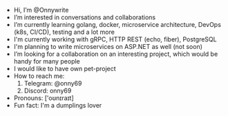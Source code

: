 - Hi, I’m @Onnywrite
- I’m interested in conversations and collaborations
- I’m currently learning golang, docker, microservice architecture, DevOps (k8s, CI/CD), testing and a lot more
- I'm currently working with gRPC, HTTP REST (echo, fiber), PostgreSQL
- I'm planning to write microservices on ASP.NET as well (not soon)
- I’m looking for a collaboration on an interesting project, which would be handy for many people
- I would like to have own pet-project
- How to reach me:
  1. Telegram: @onny69
  2. Discord: onny69
- Pronouns: ['oʊnɪraɪt]
- Fun fact: I'm a dumplings lover
